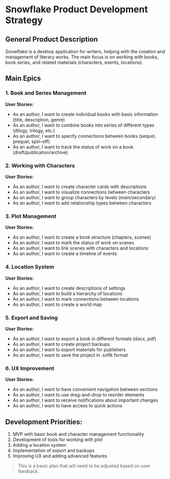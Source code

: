 # Snowflake Product Development Strategy

## General Product Description

Snowflake is a desktop application for writers, helping with the creation and management of literary works. The main focus is on working with books, book series, and related materials (characters, events, locations).

## Main Epics

### 1. Book and Series Management

**User Stories:**

- As an author, I want to create individual books with basic information (title, description, genre)
- As an author, I want to combine books into series of different types (dilogy, trilogy, etc.)
- As an author, I want to specify connections between books (sequel, prequel, spin-off)
- As an author, I want to track the status of work on a book (draft/publication/archive)

### 2. Working with Characters

**User Stories:**

- As an author, I want to create character cards with descriptions
- As an author, I want to visualize connections between characters
- As an author, I want to group characters by levels (main/secondary)
- As an author, I want to add relationship types between characters

### 3. Plot Management

**User Stories:**

- As an author, I want to create a book structure (chapters, scenes)
- As an author, I want to mark the status of work on scenes
- As an author, I want to link scenes with characters and locations
- As an author, I want to create a timeline of events

### 4. Location System

**User Stories:**

- As an author, I want to create descriptions of settings
- As an author, I want to build a hierarchy of locations
- As an author, I want to mark connections between locations
- As an author, I want to create a world map

### 5. Export and Saving

**User Stories:**

- As an author, I want to export a book in different formats (docx, pdf)
- As an author, I want to create project backups
- As an author, I want to export materials for publishers
- As an author, I want to save the project in .snflk format

### 6. UX Improvement

**User Stories:**

- As an author, I want to have convenient navigation between sections
- As an author, I want to use drag-and-drop to reorder elements
- As an author, I want to receive notifications about important changes
- As an author, I want to have access to quick actions

## Development Priorities:

1. MVP with basic book and character management functionality
2. Development of tools for working with plot
3. Adding a location system
4. Implementation of export and backups
5. Improving UX and adding advanced features

> This is a basic plan that will need to be adjusted based on user feedback.
